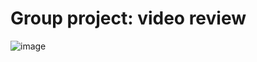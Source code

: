 # Group project: video review

![image](https://github.com/user-attachments/assets/84e2d24a-4001-46ec-897d-9327ef330e56)
